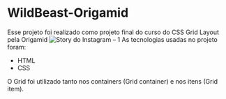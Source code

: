 # WildBeast-Origamid
Esse projeto foi realizado como projeto final do curso do CSS Grid Layout pela Origamid
![Story do Instagram – 1](https://user-images.githubusercontent.com/71346403/126343936-07ed0dcf-7c2f-4390-9421-3119af9d6249.png)
As tecnologias usadas no projeto foram:

- HTML
- CSS

O Grid foi utilizado tanto nos containers (Grid container) e nos itens (Grid item).
